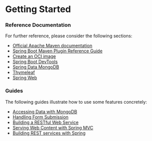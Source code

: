 # Getting Started

### Reference Documentation
For further reference, please consider the following sections:

* [Official Apache Maven documentation](https://maven.apache.org/guides/index.html)
* [Spring Boot Maven Plugin Reference Guide](https://docs.spring.io/spring-boot/docs/2.6.5/maven-plugin/reference/html/)
* [Create an OCI image](https://docs.spring.io/spring-boot/docs/2.6.5/maven-plugin/reference/html/#build-image)
* [Spring Boot DevTools](https://docs.spring.io/spring-boot/docs/2.6.5/reference/htmlsingle/#using-boot-devtools)
* [Spring Data MongoDB](https://docs.spring.io/spring-boot/docs/2.6.5/reference/htmlsingle/#boot-features-mongodb)
* [Thymeleaf](https://docs.spring.io/spring-boot/docs/2.6.5/reference/htmlsingle/#boot-features-spring-mvc-template-engines)
* [Spring Web](https://docs.spring.io/spring-boot/docs/2.6.5/reference/htmlsingle/#boot-features-developing-web-applications)

### Guides
The following guides illustrate how to use some features concretely:

* [Accessing Data with MongoDB](https://spring.io/guides/gs/accessing-data-mongodb/)
* [Handling Form Submission](https://spring.io/guides/gs/handling-form-submission/)
* [Building a RESTful Web Service](https://spring.io/guides/gs/rest-service/)
* [Serving Web Content with Spring MVC](https://spring.io/guides/gs/serving-web-content/)
* [Building REST services with Spring](https://spring.io/guides/tutorials/bookmarks/)

